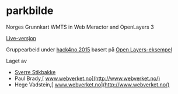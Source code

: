 # parkbilde
Norges Grunnkart WMTS in Web Meractor and OpenLayers 3

[Live-versjon](http://sverres.net/hack4no/2015/marker.htm)

Gruppearbeid under [hack4no 2015](http://www.hack4.no/hack4)
basert på [Open Layers-eksempel](http://openlayers.org/en/v3.6.0/examples/icon.html?q=marker)

Laget av
- [Sverre Stikbakke](https://github.com/sverres)
- Paul Brady,[ www.webverket.no](http://www.webverket.no/)
- Hege Vadstein,[ www.webverket.no](http://www.webverket.no/)

